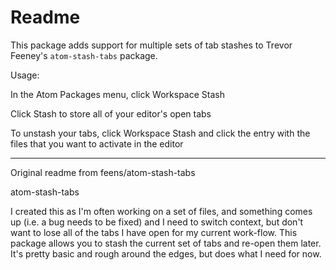 Readme
======

This package adds support for multiple sets of tab stashes to Trevor Feeney's `atom-stash-tabs`
package.

Usage:

In the Atom Packages menu, click Workspace Stash

Click Stash to store all of your editor's open tabs

To unstash your tabs, click Workspace Stash and click the entry with the files that you want to activate in the editor

__________________
Original readme from feens/atom-stash-tabs

atom-stash-tabs

I created this as I'm often working on a set of files, and something comes up (i.e. a bug needs to be fixed) and I need to switch context, but don't want to lose all of the tabs I have open for my current work-flow.  This package allows you to stash the current set of tabs and re-open them later.  It's pretty basic and rough around the edges, but does what I need for now.
